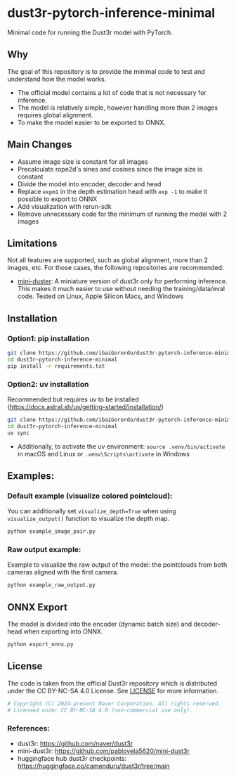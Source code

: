 # dust3r-pytorch-inference-minimal
Minimal code for running the Dust3r model with PyTorch.

## Why
The goal of this repository is to provide the minimal code to test and understand how the model works.
- The official model contains a lot of code that is not necessary for inference.
- The model is relatively simple, however handling more than 2 images requires global alignment.
- To make the model easier to be exported to ONNX.

## Main Changes
- Assume image size is constant for all images
- Precalculate rope2d's sines and cosines since the image size is constant
- Divide the model into encoder, decoder and head
- Replace `expm1` in the depth estimation head with `exp -1` to make it possible to export to ONNX
- Add visualization with rerun-sdk
- Remove unnecessary code for the minimum of running the model with 2 images

## Limitations
Not all features are supported, such as global alignment, more than 2 images, etc. For those cases, the following repositories are recommended:
- [mini-duster](https://github.com/pablovela5620/mini-dust3r): A miniature version of dust3r only for performing inference. This makes it much easier to use without needing the training/data/eval code. Tested on Linux, Apple Silicon Macs, and Windows

## Installation

### Option1: pip installation
```bash
git clone https://github.com/ibaiGorordo/dust3r-pytorch-inference-minimal.git
cd dust3r-pytorch-inference-minimal
pip install -r requirements.txt
```

### Option2: uv installation
Recommended but requires uv to be installed (https://docs.astral.sh/uv/getting-started/installation/)
```bash
git clone https://github.com/ibaiGorordo/dust3r-pytorch-inference-minimal.git
cd dust3r-pytorch-inference-minimal
uv sync
```

- Additionally, to activate the uv environment: `source .venv/bin/activate` in macOS and Linux or `.venv\Scripts\activate` in Windows

## Examples:

### Default example (visualize colored pointcloud):
You can additionally set `visualize_depth=True` when using `visualize_output()` function to visualize the depth map.
```bash
python example_image_pair.py
```

### Raw output example:
Example to visualize the raw output of the model: the pointclouds from both cameras aligned with the first camera.
```bash
python example_raw_output.py
```

## ONNX Export
The model is divided into the encoder (dynamic batch size) and decoder-head when exporting into ONNX.

```bash
python export_onnx.py
```

## License
The code is taken from the official Dust3r repository which is distributed under the CC BY-NC-SA 4.0 License.
See [LICENSE](https://github.com/naver/dust3r/blob/main/LICENSE) for more information.

```python
# Copyright (C) 2024-present Naver Corporation. All rights reserved.
# Licensed under CC BY-NC-SA 4.0 (non-commercial use only).
```

### References:
- dust3r: https://github.com/naver/dust3r
- mini-dust3r: https://github.com/pablovela5620/mini-dust3r
- huggingface hub dust3r checkpoints: https://huggingface.co/camenduru/dust3r/tree/main